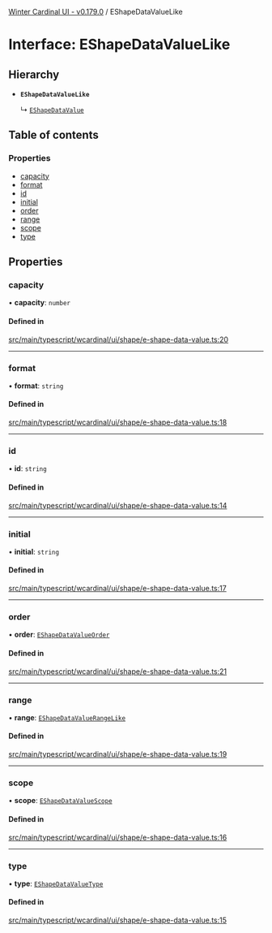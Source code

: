 [Winter Cardinal UI - v0.179.0](../index.md) / EShapeDataValueLike

# Interface: EShapeDataValueLike

## Hierarchy

- **`EShapeDataValueLike`**

  ↳ [`EShapeDataValue`](EShapeDataValue.md)

## Table of contents

### Properties

- [capacity](EShapeDataValueLike.md#capacity)
- [format](EShapeDataValueLike.md#format)
- [id](EShapeDataValueLike.md#id)
- [initial](EShapeDataValueLike.md#initial)
- [order](EShapeDataValueLike.md#order)
- [range](EShapeDataValueLike.md#range)
- [scope](EShapeDataValueLike.md#scope)
- [type](EShapeDataValueLike.md#type)

## Properties

### capacity

• **capacity**: `number`

#### Defined in

[src/main/typescript/wcardinal/ui/shape/e-shape-data-value.ts:20](https://github.com/winter-cardinal/winter-cardinal-ui/blob/v0.179.0/src/main/typescript/wcardinal/ui/shape/e-shape-data-value.ts#L20)

___

### format

• **format**: `string`

#### Defined in

[src/main/typescript/wcardinal/ui/shape/e-shape-data-value.ts:18](https://github.com/winter-cardinal/winter-cardinal-ui/blob/v0.179.0/src/main/typescript/wcardinal/ui/shape/e-shape-data-value.ts#L18)

___

### id

• **id**: `string`

#### Defined in

[src/main/typescript/wcardinal/ui/shape/e-shape-data-value.ts:14](https://github.com/winter-cardinal/winter-cardinal-ui/blob/v0.179.0/src/main/typescript/wcardinal/ui/shape/e-shape-data-value.ts#L14)

___

### initial

• **initial**: `string`

#### Defined in

[src/main/typescript/wcardinal/ui/shape/e-shape-data-value.ts:17](https://github.com/winter-cardinal/winter-cardinal-ui/blob/v0.179.0/src/main/typescript/wcardinal/ui/shape/e-shape-data-value.ts#L17)

___

### order

• **order**: [`EShapeDataValueOrder`](../index.md#eshapedatavalueorder)

#### Defined in

[src/main/typescript/wcardinal/ui/shape/e-shape-data-value.ts:21](https://github.com/winter-cardinal/winter-cardinal-ui/blob/v0.179.0/src/main/typescript/wcardinal/ui/shape/e-shape-data-value.ts#L21)

___

### range

• **range**: [`EShapeDataValueRangeLike`](EShapeDataValueRangeLike.md)

#### Defined in

[src/main/typescript/wcardinal/ui/shape/e-shape-data-value.ts:19](https://github.com/winter-cardinal/winter-cardinal-ui/blob/v0.179.0/src/main/typescript/wcardinal/ui/shape/e-shape-data-value.ts#L19)

___

### scope

• **scope**: [`EShapeDataValueScope`](../index.md#eshapedatavaluescope)

#### Defined in

[src/main/typescript/wcardinal/ui/shape/e-shape-data-value.ts:16](https://github.com/winter-cardinal/winter-cardinal-ui/blob/v0.179.0/src/main/typescript/wcardinal/ui/shape/e-shape-data-value.ts#L16)

___

### type

• **type**: [`EShapeDataValueType`](../index.md#eshapedatavaluetype)

#### Defined in

[src/main/typescript/wcardinal/ui/shape/e-shape-data-value.ts:15](https://github.com/winter-cardinal/winter-cardinal-ui/blob/v0.179.0/src/main/typescript/wcardinal/ui/shape/e-shape-data-value.ts#L15)
